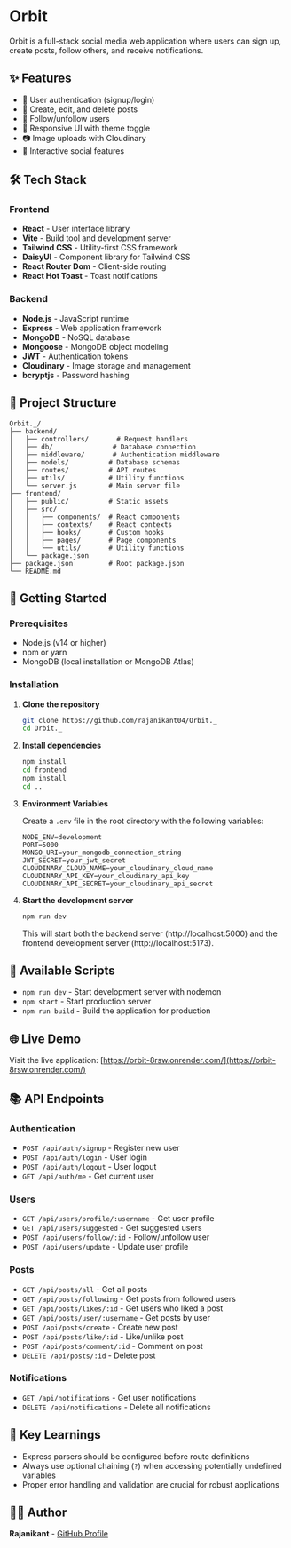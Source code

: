 # Orbit

Orbit is a full-stack social media web application where users can sign up, create posts, follow others, and receive notifications.

## ✨ Features

- 🔐 User authentication (signup/login)
- 📝 Create, edit, and delete posts
- 👥 Follow/unfollow users
- 🎨 Responsive UI with theme toggle
- 📷 Image uploads with Cloudinary
- 💬 Interactive social features

## 🛠️ Tech Stack

### Frontend
- **React** - User interface library
- **Vite** - Build tool and development server
- **Tailwind CSS** - Utility-first CSS framework
- **DaisyUI** - Component library for Tailwind CSS
- **React Router Dom** - Client-side routing
- **React Hot Toast** - Toast notifications

### Backend
- **Node.js** - JavaScript runtime
- **Express** - Web application framework
- **MongoDB** - NoSQL database
- **Mongoose** - MongoDB object modeling
- **JWT** - Authentication tokens
- **Cloudinary** - Image storage and management
- **bcryptjs** - Password hashing

## 📁 Project Structure

```
Orbit._/
├── backend/
│   ├── controllers/       # Request handlers
│   ├── db/               # Database connection
│   ├── middleware/       # Authentication middleware
│   ├── models/          # Database schemas
│   ├── routes/          # API routes
│   ├── utils/           # Utility functions
│   └── server.js        # Main server file
├── frontend/
│   ├── public/          # Static assets
│   ├── src/
│   │   ├── components/  # React components
│   │   ├── contexts/    # React contexts
│   │   ├── hooks/       # Custom hooks
│   │   ├── pages/       # Page components
│   │   └── utils/       # Utility functions
│   └── package.json
├── package.json         # Root package.json
└── README.md
```

## 🚀 Getting Started

### Prerequisites

- Node.js (v14 or higher)
- npm or yarn
- MongoDB (local installation or MongoDB Atlas)

### Installation

1. **Clone the repository**
   ```bash
   git clone https://github.com/rajanikant04/Orbit._
   cd Orbit._
   ```

2. **Install dependencies**
   ```bash
   npm install
   cd frontend
   npm install
   cd ..
   ```

3. **Environment Variables**
   
   Create a `.env` file in the root directory with the following variables:
   ```env
   NODE_ENV=development
   PORT=5000
   MONGO_URI=your_mongodb_connection_string
   JWT_SECRET=your_jwt_secret
   CLOUDINARY_CLOUD_NAME=your_cloudinary_cloud_name
   CLOUDINARY_API_KEY=your_cloudinary_api_key
   CLOUDINARY_API_SECRET=your_cloudinary_api_secret
   ```

4. **Start the development server**
   ```bash
   npm run dev
   ```

   This will start both the backend server (http://localhost:5000) and the frontend development server (http://localhost:5173).

## 📜 Available Scripts

- `npm run dev` - Start development server with nodemon
- `npm start` - Start production server
- `npm run build` - Build the application for production

## 🌐 Live Demo

Visit the live application: [https://orbit-8rsw.onrender.com/](https://orbit-8rsw.onrender.com/)

## 📚 API Endpoints

### Authentication
- `POST /api/auth/signup` - Register new user
- `POST /api/auth/login` - User login
- `POST /api/auth/logout` - User logout
- `GET /api/auth/me` - Get current user

### Users
- `GET /api/users/profile/:username` - Get user profile
- `GET /api/users/suggested` - Get suggested users
- `POST /api/users/follow/:id` - Follow/unfollow user
- `POST /api/users/update` - Update user profile

### Posts
- `GET /api/posts/all` - Get all posts
- `GET /api/posts/following` - Get posts from followed users
- `GET /api/posts/likes/:id` - Get users who liked a post
- `GET /api/posts/user/:username` - Get posts by user
- `POST /api/posts/create` - Create new post
- `POST /api/posts/like/:id` - Like/unlike post
- `POST /api/posts/comment/:id` - Comment on post
- `DELETE /api/posts/:id` - Delete post

### Notifications
- `GET /api/notifications` - Get user notifications
- `DELETE /api/notifications` - Delete all notifications

## 🎯 Key Learnings

- Express parsers should be configured before route definitions
- Always use optional chaining (`?`) when accessing potentially undefined variables
- Proper error handling and validation are crucial for robust applications

## 👨‍💻 Author

**Rajanikant** - [GitHub Profile](https://github.com/rajanikant04)
